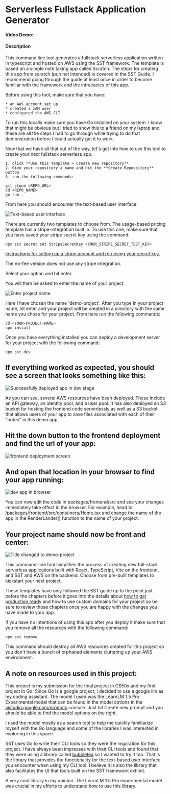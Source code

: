 # Serverless Fullstack Application Generator
#### Video Demo: 
#### Description

This command line tool generates a fullstack serverless application written in typescript and hosted on AWS using the SST framework. The template is based on a simple note taking app called Scratch. The steps for creating this app from scratch (pun not intended) is covered in the SST Guide. I recommend going through the guide at least once in order to become familiar with the framework and the intracacies of this app.

Before using this tool, make sure that you have:

    * an AWS account set up
    * created a IAM user
    * configured the AWS CLI

To run this locally make sure you have Go installed on your system. I know that might be obvious but I tried to show this to a friend on my laptop and these are all the steps I had to go through while trying to do that demonstration before I could actually get it to work. 

Now that we have all that out of the way, let's get into how to use this tool to create your next fullstack serverless app.

    1. click **Use this template > Create new repository**
    2. Give your repository a name and hit the **Create Repoository** button
    3. run the following commands:


```
git clone <REPO_URL>
cd <REPO_NAME>
go run .
```

From here you should encounter the text-based user interface:

![Text-based user interface](/assets/tui-index-screenshot.png)

There are currently two templates to choose from. The usage-based pricing template has a stripe-integration built in. To use this one, make sure that you have saved your stripe secret key using the command:

```
npx sst secret set StripeSecretKey <YOUR_STRIPE_SECRET_TEST_KEY>
```

[Instructions for setting up a stripe account and retrieving your secret key.](https://guide.sst.dev/chapters/setup-a-stripe-account.html)

The no-fee version does not use any stripe integration.

Select your option and hit enter.

You will then be asked to enter the name of your project:

![Enter project name](/assets/enter-demo-project-name.png)

Here I have chosen the name 'demo-project'. After you type in your project name, hit enter and your project will be created in a directory with the same name you chose for your project. From here run the following commands:

```
cd <YOUR-PROJECT-NAME>
npm install
```

Once you have everything installed you can deploy a development server for your project with the following command:

```
npx sst dev
```

## If everything worked as expected, you should see a screen that looks something like this:

![Successfully deployed app in dev stage](/assets/successful-dev-stage-deployment-screenshot.png)

As you can see, several AWS resources have been deployed. These include an API gateway, an identity pool, and a user pool. It has also deployed an S3 bucket for hosting the frontend code serverlessly as well as a S3 bucket that allows users of your app to save files associated with each of their "notes" in this demo app. 

## Hit the down button to the frontend deployment and find the url of your app:

![frontend deployment screen](/assets/frontend-deployment-screen.png)

## And open that location in your browser to find your app running: 
![dev app in browser](/assets/app-in-browser.png)

You can now edit the code in packages/frontend/src and see your changes immediately take effect in the browser. For example, head to /packages/frontend/src/containers/Home.tsx and change the name of the app in the RenderLander() function to the name of your project.

## Your project name should now be front and center:
![Title changed to demo-project](/assets/title-changed.png)

This command-line tool simplifies the process of creating new full-stack serverless applications built with React, TypeScript, Vite on the frontend, and SST and AWS on the backend.  Choose from pre-built templates to kickstart your next project.

These templates have only followed the SST guide up to the point just before the chapters before it goes into the details about [how to get production ready](https://guide.sst.dev/chapters/getting-production-ready.html) and how to use custom domains for your project so be sure to review those chapters once you are happy with the changes you have made to your app. 

If you have no intentions of using this app after you deploy it make sure that you remove all the resources with the following command:

```
npx sst remove
```

This command should destroy all AWS resources created for this project so you don't have a bunch of orphaned elements cluttering up your AWS environment. 

## A note on resources used in this project:

This project is my submission for the final project in CS50x and my first project in Go. Since Go is a google project, I decided to use a google llm as my coding assistant. The model I used was the LearnLM 1.5 Pro Experimental model that can be found in the model options in the [aistudio.google.com/prompts](https://aistudio.google.com/prompts) console. Just hit Create new prompt and you should be able to find the model options on the right. 

I used the model mostly as a search tool to help me quickly familiarize myself with the Go language and some of the libraries I was interested in exploring in this space.

SST uses Go to write their CLI tools so they were the inspiration for this project. I have always been impresses with their CLI tools and found that they were using a library called [bubbletea](https://github.com/charmbracelet/bubbletea) so I wanted to try it too. That is the library that provides the functionality for the text-based user interface you encounter when using my CLI tool. I believe it is also the library that also facilitates the UI that tools built on the SST framework exhibit. 

A very cool library in my opinion. The LearnLM 1.5 Pro experimental model was crucial in my efforts to understand how to use this library. 

